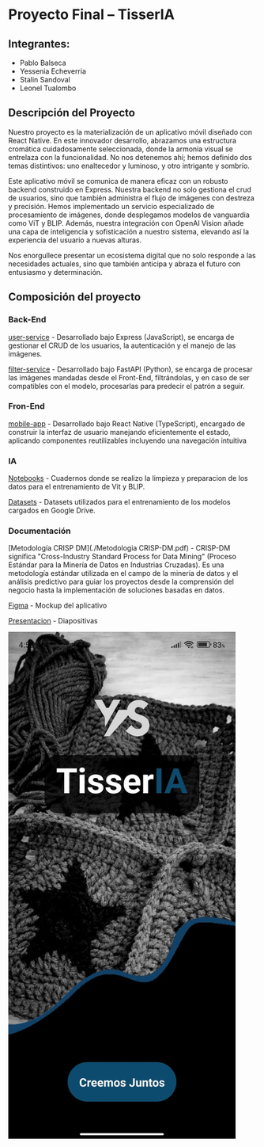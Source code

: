 # Proyecto Final – TisserIA

## Integrantes:

- Pablo Balseca
- Yessenia Echeverria
- Stalin Sandoval
- Leonel Tualombo

## Descripción del Proyecto

Nuestro proyecto es la materialización de un aplicativo móvil diseñado con React Native. En este innovador desarrollo, abrazamos una estructura cromática cuidadosamente seleccionada, donde la armonía visual se entrelaza con la funcionalidad. No nos detenemos ahí; hemos definido dos temas distintivos: uno enaltecedor y luminoso, y otro intrigante y sombrío.

Este aplicativo móvil se comunica de manera eficaz con un robusto backend construido en Express. Nuestra backend no solo gestiona el crud de usuarios, sino que también administra el flujo de imágenes con destreza y precisión. Hemos implementado un servicio especializado de procesamiento de imágenes, donde desplegamos modelos de vanguardia como ViT y BLIP. Además, nuestra integración con OpenAI Vision añade una capa de inteligencia y sofisticación a nuestro sistema, elevando así la experiencia del usuario a nuevas alturas.

Nos enorgullece presentar un ecosistema digital que no solo responde a las necesidades actuales, sino que también anticipa y abraza el futuro con entusiasmo y determinación.

## Composición del proyecto

### Back-End

[user-service](./Back-End/user-service) - Desarrollado bajo Express (JavaScript), se encarga de gestionar el CRUD de los usuarios, la autenticación y el manejo de las imágenes.

[filter-service](./Back-End/filter-service) - Desarrollado bajo FastAPI (Python), se encarga de procesar las imágenes mandadas desde el Front-End, filtrándolas, y en caso de ser compatibles con el modelo, procesarlas para predecir el patrón a seguir.

### Fron-End

[mobile-app](./Front-End/mobile-app) - Desarrollado bajo React Native (TypeScript), encargado de construir la interfaz de usuario manejando eficientemente el estado, aplicando componentes reutilizables incluyendo una navegación intuitiva

### IA

[Notebooks](./Notebooks) - Cuadernos donde se realizo la limpieza y preparacion de los datos para el entrenamiento de Vit y BLIP.

[Datasets](./datasets.json) - Datasets utilizados para el entrenamiento de los modelos cargados en Google Drive.

### Documentación

[Metodología CRISP DM](./Metodologia CRISP-DM.pdf) - CRISP-DM significa "Cross-Industry Standard Process for Data Mining" (Proceso Estándar para la Minería de Datos en Industrias Cruzadas). Es una metodología estándar utilizada en el campo de la minería de datos y el análisis predictivo para guiar los proyectos desde la comprensión del negocio hasta la implementación de soluciones basadas en datos.

[Figma](https://www.figma.com/proto/bOMQNpejiUNXV5z84tFxQy/TisserIA?type=design&node-id=84-729&t=h3rRGDh6xm7Vujva-1&scaling=scale-down&page-id=0%3A1&starting-point-node-id=84%3A729&show-proto-sidebar=1&mode=design) - Mockup del aplicativo

[Presentacion](https://www.canva.com/design/DAF78aKLuxE/Vltrx8uS9cFH1n5XaIOTeQ/edit) - Diapositivas

![Home page](Home.jpg)